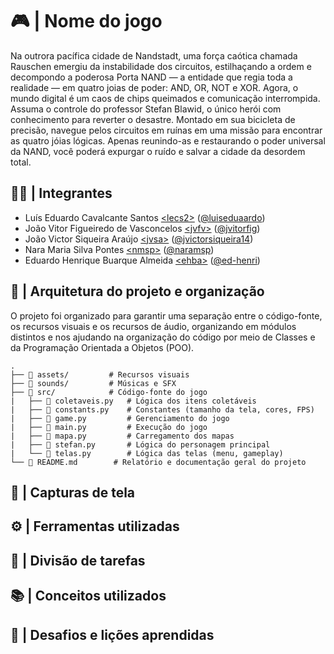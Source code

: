 # 🎮 | Nome do jogo

Na outrora pacífica cidade de Nandstadt, uma força caótica chamada Rauschen emergiu da instabilidade dos circuitos, estilhaçando a ordem e decompondo a poderosa Porta NAND — a entidade que regia toda a realidade — em quatro joias de poder: AND, OR, NOT e XOR. Agora, o mundo digital é um caos de chips queimados e comunicação interrompida. Assuma o controle do professor Stefan Blawid, o único herói com conhecimento para reverter o desastre. Montado em sua bicicleta de precisão, navegue pelos circuitos em ruínas em uma missão para encontrar as quatro jóias lógicas. Apenas reunindo-as e restaurando o poder universal da NAND, você poderá expurgar o ruído e salvar a cidade da desordem total.

## 👨‍💻 | Integrantes

- Luís Eduardo Cavalcante Santos [&lt;lecs2&gt;](lecs2@cin.ufpe.br) ([@luiseduaardo](https://github.com/luiseduaardo))
- João Vitor Figueiredo de Vasconcelos [&lt;jvfv&gt;](jvfv@cin.ufpe.br) ([@jvitorfig](https://github.com/jvitorfig))
- João Victor Siqueira Araújo [&lt;jvsa&gt;](jvsa@cin.ufpe.br) ([@jvictorsiqueira14](https://github.com/jvictorsiqueira14))
- Nara Maria Silva Pontes [&lt;nmsp&gt;](nmsa@cin.ufpe.br) ([@naramsp](https://github.com/naramsp))
- Eduardo Henrique Buarque Almeida [&lt;ehba&gt;](ehba@cin.ufpe.br) ([@ed-henri](https://github.com/ed-henri))

## 🧾 | Arquitetura do projeto e organização

O projeto foi organizado para garantir uma separação entre o código-fonte, os recursos visuais e os recursos de áudio, organizando em módulos distintos e nos ajudando na organização do código por meio de Classes e da Programação Orientada a Objetos (POO).

```
.
├── 📂 assets/         # Recursos visuais
├── 📂 sounds/         # Músicas e SFX
├── 📂 src/            # Código-fonte do jogo
|   ├── 📜 coletaveis.py   # Lógica dos itens coletáveis
|   ├── 📜 constants.py    # Constantes (tamanho da tela, cores, FPS)
|   ├── 📜 game.py         # Gerenciamento do jogo
|   ├── 📜 main.py         # Execução do jogo
|   ├── 📜 mapa.py         # Carregamento dos mapas
|   ├── 📜 stefan.py       # Lógica do personagem principal
|   └── 📜 telas.py        # Lógica das telas (menu, gameplay)
└── 📜 README.md        # Relatório e documentação geral do projeto
```

## 📸 | Capturas de tela


## ⚙️ | Ferramentas utilizadas


## 👥 | Divisão de tarefas


## 📚 | Conceitos utilizados


## 🧠 | Desafios e lições aprendidas

